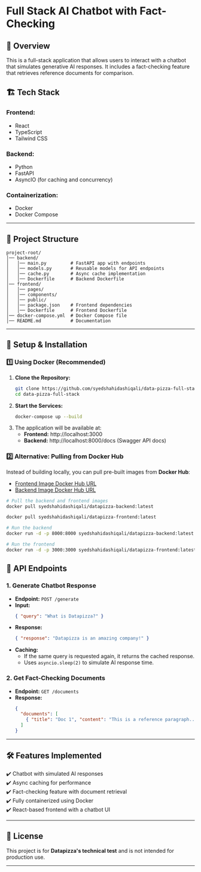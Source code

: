 # Full Stack AI Chatbot with Fact-Checking

## 🚀 Overview
This is a full-stack application that allows users to interact with a chatbot that simulates generative AI responses. It includes a fact-checking feature that retrieves reference documents for comparison.

## 🏗 Tech Stack
### **Frontend:**
- React
- TypeScript
- Tailwind CSS

### **Backend:**
- Python
- FastAPI
- AsyncIO (for caching and concurrency)

### **Containerization:**
- Docker
- Docker Compose

---

## 📂 Project Structure
```
project-root/
│── backend/
│   │── main.py         # FastAPI app with endpoints
│   │── models.py       # Reusable models for API endpoints
│   │── cache.py        # Async cache implementation
│   │── Dockerfile      # Backend Dockerfile
│── frontend/
│   │── pages/
│   │── components/
│   │── public/
│   │── package.json    # Frontend dependencies
│   │── Dockerfile      # Frontend Dockerfile
│── docker-compose.yml  # Docker Compose file
│── README.md           # Documentation
```

---

## 🔧 Setup & Installation

### 1️⃣ **Using Docker (Recommended)**
1. **Clone the Repository:**
   ```sh
   git clone https://github.com/syedshahidashiqali/data-pizza-full-stack.git
   cd data-pizza-full-stack
   ```
2. **Start the Services:**
   ```sh
   docker-compose up --build
   ```
3. The application will be available at:
   - **Frontend:** http://localhost:3000
   - **Backend:** http://localhost:8000/docs (Swagger API docs)

### 2️⃣ **Alternative: Pulling from Docker Hub**
Instead of building locally, you can pull pre-built images from **Docker Hub**:

* [Frontend Image Docker Hub URL](https://hub.docker.com/repository/docker/syedshahidashiqali/datapizza-frontend)
* [Backend Image Docker Hub URL](https://hub.docker.com/repository/docker/syedshahidashiqali/datapizza-backend)

```sh
# Pull the backend and frontend images
docker pull syedshahidashiqali/datapizza-backend:latest

docker pull syedshahidashiqali/datapizza-frontend:latest

# Run the backend
docker run -d -p 8000:8000 syedshahidashiqali/datapizza-backend:latest

# Run the frontend
docker run -d -p 3000:3000 syedshahidashiqali/datapizza-frontend:latest
```


## 🎯 API Endpoints
### **1. Generate Chatbot Response**
- **Endpoint:** `POST /generate`
- **Input:**
  ```json
  { "query": "What is Datapizza?" }
  ```
- **Response:**
  ```json
  { "response": "Datapizza is an amazing company!" }
  ```
- **Caching:**
  - If the same query is requested again, it returns the cached response.
  - Uses `asyncio.sleep(2)` to simulate AI response time.

### **2. Get Fact-Checking Documents**
- **Endpoint:** `GET /documents`
- **Response:**
  ```json
  {
    "documents": [
      { "title": "Doc 1", "content": "This is a reference paragraph..." }
    ]
  }
  ```

---

## 🛠 Features Implemented
✔️ Chatbot with simulated AI responses  
✔️ Async caching for performance  
✔️ Fact-checking feature with document retrieval  
✔️ Fully containerized using Docker  
✔️ React-based frontend with a chatbot UI  

---

## 📜 License
This project is for **Datapizza's technical test** and is not intended for production use.

---